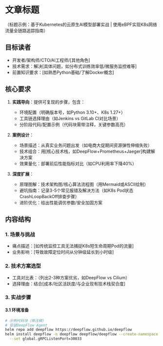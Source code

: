# 文章标题

（标题示例：基于Kubernetes的云原生AI模型部署实战 | 使用eBPF实现K8s网络流量全链路追踪指南）

## 目标读者

- 开发者/架构师/CTO/AI工程师/[其他角色]
- 技术需求：解决[具体问题，如分布式训练效率低/微服务监控难等]
- 前置知识要求：[如熟悉Python基础/了解Docker概念]

## 核心要求

1. **实践导向**：提供可复现的步骤，包含：
   - 环境配置（明确版本号，如Python 3.10+、K8s 1.27+）
   - 工具链选择理由（如Jenkins vs GitLab CI对比场景）
   - 分阶段代码/配置示例（代码块需带注释，关键参数高亮）

2. **案例设计**：
   - 场景描述：从真实业务问题出发（如电商大促期间资源弹性伸缩失败）
   - 技术组合：用[核心技术栈，如DeepFlow+Prometheus+Jaeger]构建解决方案
   - 效果量化：部署前后性能指标对比（如CPU利用率下降40%）

3. **深度扩展**：
   - 原理图解：技术架构图/核心算法流程图（用Mermaid或ASCII绘制）
   - 避坑指南：记录3-5个常见报错及解决方法（如K8s Pod状态CrashLoopBackOff排查步骤）
   - 进阶优化：给出性能调优参数/安全加固方案

## 内容结构

### 1. 场景与挑战

- 痛点描述：[如传统监控工具无法捕捉K8s短生命周期Pod的流量]
- 业务影响：[导致故障定位时间从分钟级延长到小时级]

### 2. 技术方案选型

- 工具对比表：（列出2-3种方案优劣，如DeepFlow vs Cilium）
- 选择理由：结合[成本/社区活跃度/与企业现有技术栈契合度]

### 3. 实战步骤

#### 3.1 环境准备

```bash
# 示例代码块（带注释）
# 安装DeepFlow Agent
helm repo add deepflow https://deepflow.github.io/deepflow
helm install deepflow -n deepflow deepflow/deepflow --create-namespace \
  --set global.gRPCListenPort=30033
